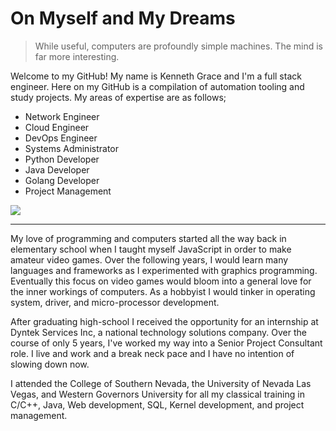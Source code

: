 # On Myself and My Dreams

> While useful, computers are profoundly simple machines. The mind is far more interesting.

Welcome to my GitHub! My name is Kenneth Grace and I'm a full stack engineer. Here on my GitHub is a compilation of automation tooling and study projects. My areas of expertise are as follows;

* Network Engineer
* Cloud Engineer
* DevOps Engineer
* Systems Administrator
* Python Developer
* Java Developer
* Golang Developer
* Project Management

[<img src="https://camo.githubusercontent.com/a80d00f23720d0bc9f55481cfcd77ab79e141606829cf16ec43f8cacc7741e46/68747470733a2f2f696d672e736869656c64732e696f2f62616467652f4c696e6b6564496e2d3030373742353f7374796c653d666f722d7468652d6261646765266c6f676f3d6c696e6b6564696e266c6f676f436f6c6f723d7768697465" />](https://www.linkedin.com/in/kennethjgrace/)

 ---
My love of programming  and computers started all the way back in elementary school when I taught myself JavaScript in order to make amateur video games. Over the following years, I would learn many languages and frameworks as I experimented with graphics programming. Eventually this focus on video games would bloom into a general love for the inner workings of computers. As a hobbyist I would tinker in operating system, driver, and micro-processor development.

After graduating high-school I received the opportunity for an internship at Dyntek Services Inc, a national technology solutions company. Over the course of only 5 years, I've worked my way into a Senior Project Consultant role. I live and work and a break neck pace and I have no intention of slowing down now.

I attended the College of Southern Nevada, the University of Nevada Las Vegas, and Western Governors University for all my classical training in C/C++, Java, Web development, SQL, Kernel development, and project management.